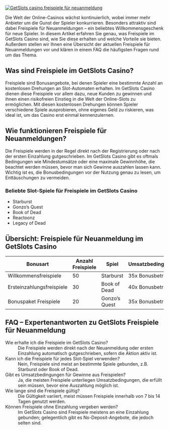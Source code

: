 [![GetSlots casino freispiele für neuanmeldung](https://123-caf.pages.dev/gitsignup.png)](https://vrmoo.ru/Bt82HjjY)

<p>Die Welt der Online-Casinos wächst kontinuierlich, wobei immer mehr Anbieter um die Gunst der Spieler konkurrieren. Besonders attraktiv sind dabei Freispiele für Neuanmeldungen – ein beliebtes Willkommensgeschenk für neue Spieler. In diesem Artikel erfahren Sie genau, was Freispiele im GetSlots Casino sind, wie Sie diese erhalten und welche Vorteile sie bieten. Außerdem stellen wir Ihnen eine Übersicht der aktuellen Freispiele für Neuanmeldungen vor und klären in einem FAQ die häufigsten Fragen rund um das Thema.</p>  <h2>Was sind Freispiele im GetSlots Casino?</h2> <p>Freispiele sind Bonusangebote, bei denen Spieler eine bestimmte Anzahl an kostenlosen Drehungen an Slot-Automaten erhalten. Im GetSlots Casino dienen diese Freispiele vor allem dazu, neue Kunden zu gewinnen und ihnen einen risikofreien Einstieg in die Welt der Online-Slots zu ermöglichen. Mit diesen kostenlosen Drehungen können Spieler verschiedene Spiele ausprobieren, ohne eigenes Geld zu riskieren, was ideal ist, um das Casino erst einmal kennenzulernen.</p>  <h2>Wie funktionieren Freispiele für Neuanmeldungen?</h2> <p>Die Freispiele werden in der Regel direkt nach der Registrierung oder nach der ersten Einzahlung gutgeschrieben. Im GetSlots Casino gibt es oftmals Bedingungen wie Mindestumsätze oder eine maximale Gewinnhöhe, die beachtet werden müssen, bevor man sich Gewinne auszahlen lassen kann. Wichtig ist es, die Bonusbedingungen vor der Nutzung genau zu lesen, um Enttäuschungen zu vermeiden.</p>  <h3>Beliebte Slot-Spiele für Freispiele im GetSlots Casino</h3> <ul>   <li>Starburst</li>   <li>Gonzo’s Quest</li>   <li>Book of Dead</li>   <li>Reactoonz</li>   <li>Legacy of Dead</li> </ul>  <h2>Übersicht: Freispiele für Neuanmeldung im GetSlots Casino</h2> <table>   <thead>     <tr>       <th>Bonusart</th>       <th>Anzahl Freispiele</th>       <th>Spiel</th>       <th>Umsatzbedingungen</th>     </tr>   </thead>   <tbody>     <tr>       <td>Willkommensfreispiele</td>       <td>50</td>       <td>Starburst</td>       <td>35x Bonusbetrag</td>     </tr>     <tr>       <td>Ersteinzahlungsfreispiele</td>       <td>30</td>       <td>Book of Dead</td>       <td>40x Bonusbetrag</td>     </tr>     <tr>       <td>Bonuspaket Freispiele</td>       <td>20</td>       <td>Gonzo’s Quest</td>       <td>35x Bonusbetrag</td>     </tr>   </tbody> </table>  <h2>FAQ – Expertenantworten zu GetSlots Freispiele für Neuanmeldung</h2> <dl>   <dt>Wie erhalte ich die Freispiele im GetSlots Casino?</dt>   <dd>Die Freispiele werden direkt nach der Neuanmeldung oder ersten Einzahlung automatisch gutgeschrieben, sofern die Aktion aktiv ist.</dd>      <dt>Kann ich die Freispiele für jedes Slot-Spiel verwenden?</dt>   <dd>Nein, Freispiele sind meist an bestimmte Spiele gebunden, z.B. Starburst oder Book of Dead.</dd>      <dt>Gibt es Umsatzbedingungen für Gewinne aus Freispielen?</dt>   <dd>Ja, die meisten Freispiele unterliegen Umsatzbedingungen, die erfüllt sein müssen, bevor eine Auszahlung möglich ist.</dd>      <dt>Wie lange sind die Freispiele gültig?</dt>   <dd>Die Gültigkeit variiert, meist müssen Freispiele innerhalb von 7 bis 14 Tagen genutzt werden.</dd>      <dt>Können Freispiele ohne Einzahlung vergeben werden?</dt>   <dd>Im GetSlots Casino sind Freispiele meistens an eine Einzahlung gebunden; gelegentlich gibt es No-Deposit-Angebote, die jedoch selten sind.</dd> </dl>